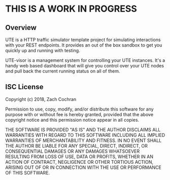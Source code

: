 # THIS IS A WORK IN PROGRESS

## Overview
UTE is a HTTP traffic simulator template project for simulating interactions with your REST endpoints. It provides an out of the box sandbox to get you quickly up and running with testing.

UTE-visor is a management system for controlling your UTE instances. It's a handy web based dashboard that will give you control over your UTE nodes and pull back the current running status on all of them.


## ISC License

Copyright (c) 2018, Zach Cochran

Permission to use, copy, modify, and/or distribute this software for any
purpose with or without fee is hereby granted, provided that the above
copyright notice and this permission notice appear in all copies.

THE SOFTWARE IS PROVIDED "AS IS" AND THE AUTHOR DISCLAIMS ALL WARRANTIES
WITH REGARD TO THIS SOFTWARE INCLUDING ALL IMPLIED WARRANTIES OF
MERCHANTABILITY AND FITNESS. IN NO EVENT SHALL THE AUTHOR BE LIABLE FOR
ANY SPECIAL, DIRECT, INDIRECT, OR CONSEQUENTIAL DAMAGES OR ANY DAMAGES
WHATSOEVER RESULTING FROM LOSS OF USE, DATA OR PROFITS, WHETHER IN AN
ACTION OF CONTRACT, NEGLIGENCE OR OTHER TORTIOUS ACTION, ARISING OUT OF
OR IN CONNECTION WITH THE USE OR PERFORMANCE OF THIS SOFTWARE.